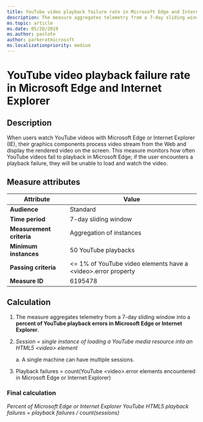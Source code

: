 ```yaml
---
title: YouTube video playback failure rate in Microsoft Edge and Internet Explorer
description: The measure aggregates telemetry from a 7-day sliding window into a percent of YouTube playback errors in Microsoft Edge or Internet Explorer
ms.topic: article
ms.date: 05/20/2019
ms.author: paslote
author: parkeratmicrosoft
ms.localizationpriority: medium
---
```


# YouTube video playback failure rate in Microsoft Edge and Internet Explorer

## Description

When users watch YouTube videos with Microsoft Edge or Internet Explorer (IE), their graphics components process video stream from the Web and display the rendered video on the screen. This measure monitors how often YouTube videos fail to playback in Microsoft Edge; if the user encounters a playback failure, they will be unable to load and watch the video.

## Measure attributes

|Attribute|Value|
|----|----|
|**Audience**|Standard |
|**Time period**|7-day sliding window|
|**Measurement criteria**|Aggregation of instances|
|**Minimum instances**|50 YouTube playbacks|
|**Passing criteria**|<= 1% of YouTube video elements have a \<video>.error property|
|**Measure ID**|6195478|

## Calculation

1. The measure aggregates telemetry from a 7-day sliding window into a **percent of YouTube playback errors in Microsoft Edge or Internet Explorer**.
2. *Session = single instance of loading a YouTube media resource into an HTML5 \<video> element*

   a. A single machine can have multiple sessions.

1. Playback failures = count(YouTube \<video>.error elements encountered in Microsoft Edge or Internet Explorer)

### Final calculation

*Percent of Microsoft Edge or Internet Explorer YouTube HTML5 playback failures = playback failures / count(sessions)*
